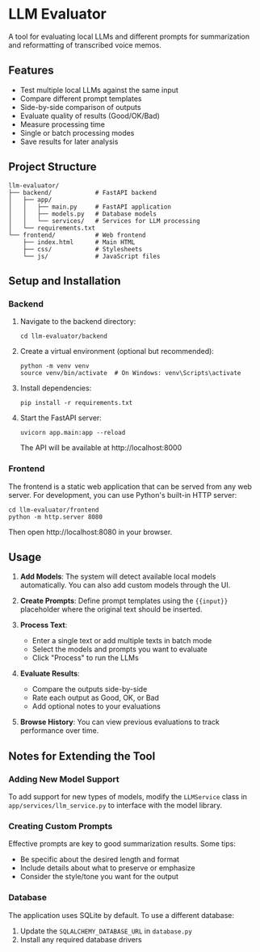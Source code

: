# LLM Evaluator

A tool for evaluating local LLMs and different prompts for summarization and reformatting of transcribed voice memos.

## Features

- Test multiple local LLMs against the same input
- Compare different prompt templates
- Side-by-side comparison of outputs
- Evaluate quality of results (Good/OK/Bad)
- Measure processing time
- Single or batch processing modes
- Save results for later analysis

## Project Structure

```
llm-evaluator/
├── backend/            # FastAPI backend
│   ├── app/
│   │   ├── main.py     # FastAPI application
│   │   ├── models.py   # Database models
│   │   └── services/   # Services for LLM processing
│   └── requirements.txt
└── frontend/           # Web frontend
    ├── index.html      # Main HTML
    ├── css/            # Stylesheets
    └── js/             # JavaScript files
```

## Setup and Installation

### Backend

1. Navigate to the backend directory:
   ```
   cd llm-evaluator/backend
   ```

2. Create a virtual environment (optional but recommended):
   ```
   python -m venv venv
   source venv/bin/activate  # On Windows: venv\Scripts\activate
   ```

3. Install dependencies:
   ```
   pip install -r requirements.txt
   ```

4. Start the FastAPI server:
   ```
   uvicorn app.main:app --reload
   ```

   The API will be available at http://localhost:8000

### Frontend

The frontend is a static web application that can be served from any web server. For development, you can use Python's built-in HTTP server:

```
cd llm-evaluator/frontend
python -m http.server 8080
```

Then open http://localhost:8080 in your browser.

## Usage

1. **Add Models**: The system will detect available local models automatically. You can also add custom models through the UI.

2. **Create Prompts**: Define prompt templates using the `{{input}}` placeholder where the original text should be inserted.

3. **Process Text**:
   - Enter a single text or add multiple texts in batch mode
   - Select the models and prompts you want to evaluate
   - Click "Process" to run the LLMs

4. **Evaluate Results**:
   - Compare the outputs side-by-side
   - Rate each output as Good, OK, or Bad
   - Add optional notes to your evaluations

5. **Browse History**: You can view previous evaluations to track performance over time.

## Notes for Extending the Tool

### Adding New Model Support

To add support for new types of models, modify the `LLMService` class in `app/services/llm_service.py` to interface with the model library.

### Creating Custom Prompts

Effective prompts are key to good summarization results. Some tips:
- Be specific about the desired length and format
- Include details about what to preserve or emphasize
- Consider the style/tone you want for the output

### Database

The application uses SQLite by default. To use a different database:
1. Update the `SQLALCHEMY_DATABASE_URL` in `database.py`
2. Install any required database drivers